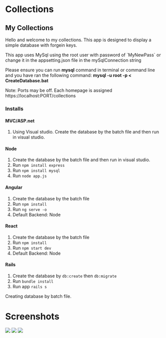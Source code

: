 # Collections
<h2 class="text-center">My Collections</h2>

<p> Hello and welcome to my collections. This app is designed to display a simple database with forgein keys.</p>
<p> This app uses MySql using the root user with password of `MyNewPass` or change it in the appsetting.json file in the mySqlConnection string</p>
<p> Please ensure you can run <strong>mysql</strong> command in terminal or command line and you have ran the following command: <strong>mysql -u root -p < CreateDatabase.bat</strong></p>
<p> Note: Ports may be off. Each homepage is assigned https://localhost:PORT/collections</p>

### Installs

#### MVC/ASP.net
1. Using Visual studio. Create the database by the batch file and then run in visual studio.

#### Node
1. Create the database by the batch file and then run in visual studio.
1. Run `npm install express`
1. Run `npm install mysql`
1. Run `node app.js`

#### Angular
1. Create the database by the batch file
1. Run `npm install`
1. Run `ng serve -o`
1. Default Backend: Node

#### React
1. Create the database by the batch file
1. Run `npm install`
1. Run `npm start dev`
1. Default Backend: Node

#### Rails
1. Create the database by `db:create` then `db:migrate`
1. Run `bundle install`
1. Run app `rails s`

Creating database by batch file.

# Screenshots
<img src=https://github.com/chippycheese/Collections-MVC/blob/master/Screenshots/ASPNet/1.PNG>
<img src=https://github.com/chippycheese/Collections-MVC/blob/master/Screenshots/ASPNet/2.PNG>
<img src=https://github.com/chippycheese/Collections-MVC/blob/master/Screenshots/ASPNet/4.PNG>
